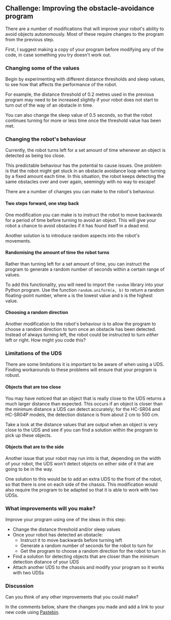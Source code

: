 ## Challenge: Improving the obstacle-avoidance program

There are a number of modifications that will improve your robot's ability to avoid objects autonomously. Most of these require changes to the program from the previous step.

First, I suggest making a copy of your program before modifying any of the code, in case something you try doesn't work out.

### Changing some of the values

Begin by experimenting with different distance thresholds and sleep values, to see how that affects the performance of the robot.

For example, the distance threshold of 0.2 metres used in the previous program may need to be increased slightly if your robot does not start to turn out of the way of an obstacle in time.

You can also change the sleep value of 0.5 seconds, so that the robot continues turning for more or less time once the threshold value has been met.

### Changing the robot's behaviour

Currently, the robot turns left for a set amount of time whenever an object is detected as being too close.

This predictable behaviour has the potential to cause issues. One problem is that the robot might get stuck in an obstacle avoidance loop when turning by a fixed amount each time. In this situation, the robot keeps detecting the same obstacles over and over again, seemingly with no way to escape!

There are a number of changes you can make to the robot's behaviour.

#### Two steps forward, one step back

One modification you can make is to instruct the robot to move backwards for a period of time before turning to avoid an object. This will give your robot a chance to avoid obstacles if it has found itself in a dead end.

Another solution is to introduce random aspects into the robot's movements.

#### Randomising the amount of time the robot turns

Rather than turning left for a set amount of time, you can instruct the program to generate a random number of seconds within a certain range of values.

To add this functionality, you will need to import the `random` library into your Python program. Use the function `random.uniform(a, b)` to return a random floating-point number, where `a` is the lowest value and `b` is the highest value.

#### Choosing a random direction

Another modification to the robot's behaviour is to allow the program to choose a random direction to turn once an obstacle has been detected. Instead of always turning left, the robot could be instructed to turn *either* left or right. How might you code this?

### Limitations of the UDS

There are some limitations it is important to be aware of when using a UDS. Finding workarounds to these problems will ensure that your program is robust.

#### Objects that are too close

You may have noticed that an object that is really close to the UDS returns a much larger distance than expected. This occurs if an object is closer than the minimum distance a UDS can detect accurately; for the HC-SR04 and HC-SR04P models, the detection distance is from about 2 cm to 500 cm.

Take a look at the distance values that are output when an object is very close to the UDS and see if you can find a solution within the program to pick up these objects.

#### Objects that are to the side

Another issue that your robot may run into is that, depending on the width of your robot, the UDS won't detect objects on either side of it that are going to be in the way.

One solution to this would be to add an extra UDS to the front of the robot, so that there is one on each side of the chassis. This modification would also require the program to be adapted so that it is able to work with two UDSs.

### What improvements will you make?

Improve your program using one of the ideas in this step:

- Change the distance threshold and/or sleep values
- Once your robot has detected an obstacle:
    - Instruct it to move backwards before turning left
    - Generate a random number of seconds for the robot to turn for
    - Get the program to choose a random direction for the robot to turn in
- Find a solution for detecting objects that are closer than the minimum detection distance of your UDS
- Attach another UDS to the chassis and modify your program so it works with two UDSs

### Discussion

Can you think of any other improvements that you could make?

In the comments below, share the changes you made and add a link to your new code using [Pastebin](https://pastebin.com/).
